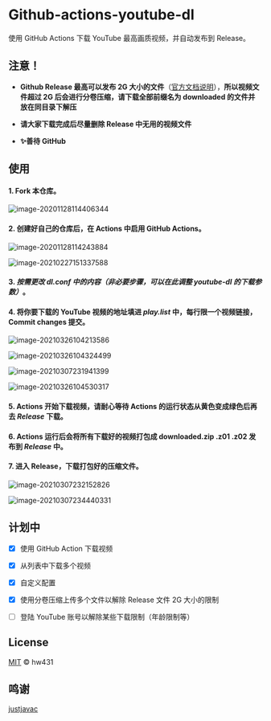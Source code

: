 # Github-actions-youtube-dl

使用 GitHub Actions 下载 YouTube 最高画质视频，并自动发布到 Release。


## 注意！

- **Github Release 最高可以发布 2G 大小的文件**（[官方文档说明](https://docs.github.com/cn/free-pro-team@latest/github/managing-large-files/distributing-large-binaries)），**所以视频文件超过 2G 后会进行分卷压缩，请下载全部前缀名为 downloaded 的文件并放在同目录下解压**

- **请大家下载完成后尽量删除 Release 中无用的视频文件**

- **✨善待 GitHub**

## 使用

#### 1. Fork 本仓库。

![image-20201128114406344](https://sc03.alicdn.com/kf/U1b919fe60d3c41b6907732abc04085b4C.jpg)

#### 2. 创建好自己的仓库后，在 Actions 中启用 GitHub Actions。

![image-20201128114243884](https://ae02.alicdn.com/kf/Uf0361991f56143fbb18cdcb47c151d17X.jpg)

![image-20210227151337588](https://ae03.alicdn.com/kf/U7607400616b74c6cab3f04170606ae44U.jpg)

#### 3. *按需更改 dl.conf 中的内容（非必要步骤，可以在此调整 youtube-dl 的下载参数）*。
#### 4. 将你要下载的 YouTube 视频的地址填进 *play.list* 中，每行限一个视频链接，Commit changes 提交。

![image-20210326104213586](https://ae03.alicdn.com/kf/Uafb6ab0f034c4721b4dada12a21ba8faq.jpg)

![image-20210326104324499](https://ae03.alicdn.com/kf/U7a1afda864134852835d74e6b0dbca89w.jpg)

![image-20210307231941399](https://ae03.alicdn.com/kf/U56b64cfd46af4b29ac5a158a85c41beeV.jpg)

![image-20210326104530317](https://ae03.alicdn.com/kf/Uf953e4f2a46840a0a40007b796362d6eU.jpg)

#### 5. Actions 开始下载视频，请耐心等待 Actions 的运行状态从黄色变成绿色后再去 *Release* 下载。
#### 6. Actions 运行后会将所有下载好的视频打包成 downloaded.zip .z01 .z02 发布到 *Release* 中。
#### 7. 进入 Release，下载打包好的压缩文件。

![image-20210307232152826](https://ae02.alicdn.com/kf/U2cc4b6d2e58a4e90b855b43459a3029fs.jpg)

![image-20210307234440331](https://sc04.alicdn.com/kf/U1c62e65434fb4901b2c096b728ae02efy.jpg)


## 计划中

- [x] 使用 GitHub Action 下载视频
- [x] 从列表中下载多个视频
- [x] 自定义配置
- [x] 使用分卷压缩上传多个文件以解除 Release 文件 2G 大小的限制
- [ ] 登陆 YouTube 账号以解除某些下载限制（年龄限制等）


## License

[MIT](https://github.com/Heraldik/github-actions-youtube-dl/blob/main/LICENSE) © hw431

## 鸣谢

[justjavac](https://github.com/justjavac/github-actions-youtube-dl)

